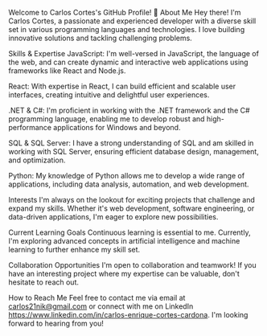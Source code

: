 Welcome to Carlos Cortes's GitHub Profile! 👋
About Me
Hey there! I'm Carlos Cortes, a passionate and experienced developer with a diverse skill set in various programming languages and technologies. I love building innovative solutions and tackling challenging problems.

Skills & Expertise
JavaScript: I'm well-versed in JavaScript, the language of the web, and can create dynamic and interactive web applications using frameworks like React and Node.js.

React: With expertise in React, I can build efficient and scalable user interfaces, creating intuitive and delightful user experiences.

.NET & C#: I'm proficient in working with the .NET framework and the C# programming language, enabling me to develop robust and high-performance applications for Windows and beyond.

SQL & SQL Server: I have a strong understanding of SQL and am skilled in working with SQL Server, ensuring efficient database design, management, and optimization.

Python: My knowledge of Python allows me to develop a wide range of applications, including data analysis, automation, and web development.

Interests
I'm always on the lookout for exciting projects that challenge and expand my skills. Whether it's web development, software engineering, or data-driven applications, I'm eager to explore new possibilities.

Current Learning Goals
Continuous learning is essential to me. Currently, I'm exploring advanced concepts in artificial intelligence and machine learning to further enhance my skill set.

Collaboration Opportunities
I'm open to collaboration and teamwork! If you have an interesting project where my expertise can be valuable, don't hesitate to reach out.

How to Reach Me
Feel free to contact me via email at carlos21nik@gmail.com or connect with me on LinkedIn https://www.linkedin.com/in/carlos-enrique-cortes-cardona. I'm looking forward to hearing from you!

